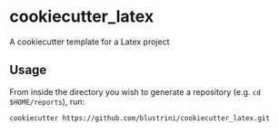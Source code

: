 # cookiecutter_latex
A cookiecutter template for a Latex project

## Usage
From inside the directory you wish to generate a repository (e.g. `cd $HOME/reports`), run:
```bash
cookiecutter https://github.com/blustrini/cookiecutter_latex.git
```
